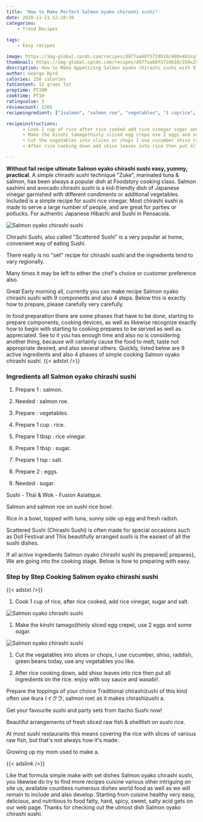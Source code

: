 ```yaml
---
title: "How to Make Perfect Salmon oyako chirashi sushi"
date: 2020-11-21 12:10:38
categories:
    - Trend Recipes
    
tags:
    - Easy recipes

image: https://img-global.cpcdn.com/recipes/d977aa68f572db10/680x482cq70/salmon-oyako-chirashi-sushi-recipe-main-photo.jpg
thumbnail: https://img-global.cpcdn.com/recipes/d977aa68f572db10/350x250cq70/salmon-oyako-chirashi-sushi-recipe-main-photo.jpg
description: How to Make Appetizing Salmon oyako chirashi sushi with 9 ingredients and 4 stages of easy cooking.
author: George Byrd
calories: 250 calories
fatContent: 11 grams fat
preptime: PT19M
cooktime: PT1H
ratingvalue: 3
reviewcount: 2266
recipeingredient: ["1salmon", "salmon roe", "vegetables", "1 cuprice", "1 tbsprice vinegar", "1 tbspsugar", "1 tspsalt", "2eggs", "sugar"]

recipeinstructions: 
      - Cook 1 cup of rice after rice cooked add rice vinegar sugar and salt 
      - Make the kinshi tamagothinly sliced egg crepe use 2 eggs and some sugar 
      - Cut the vegatables into slices or chops I use cucumber shiso raddish green beans today use any vegetables you like 
      - After rice cooking down add shiso leaves into rice then put all ingredients on the rice enjoy with soy sauce and wasabi

---
```




**Without fail recipe ultimate Salmon oyako chirashi sushi easy, yummy, practical**. A simple chirashi sushi technique &#34;Zuke&#34;, marinated tuna &amp; salmon, has been always a popular dish at Foodstory cooking class. Salmon sashimi and avocado chirashi sushi is a kid-friendly dish of Japanese vinegar garnished with different condiments or additional vegetables. Included is a simple recipe for sushi rice vinegar. Most chirashi sushi is made to serve a large number of people, and are great for parties or potlucks. For authentic Japanese Hibachi and Sushi in Pensacola.


![Salmon oyako chirashi sushi](https://img-global.cpcdn.com/recipes/d977aa68f572db10/680x482cq70/salmon-oyako-chirashi-sushi-recipe-main-photo.jpg "Salmon oyako chirashi sushi")



Chirashi Sushi, also called &#34;Scattered Sushi&#34; is a very popular at home, convenient way of eating Sushi.

There really is no &#34;set&#34; recipe for chirashi sushi and the ingredients tend to vary regionally.

Many times it may be left to either the chef&#39;s choice or customer preference also.


Great Early morning all, currently you can make recipe Salmon oyako chirashi sushi with 9 components and also 4 steps. Below this is exactly how to prepare, please carefully very carefully.

In food preparation there are some phases that have to be done, starting to prepare components, cooking devices, as well as likewise recognize exactly how to begin with starting to cooking prepares to be served as well as appreciated. See to it you has enough time and also no is considering another thing, because will certainly cause the food to melt, taste not appropriate desired, and also several others. Quickly, listed below are 9 active ingredients and also 4 phases of simple cooking Salmon oyako chirashi sushi.
{{< adstxt />}}

### Ingredients all Salmon oyako chirashi sushi


1. Prepare 1 : salmon.

1. Needed  : salmon roe.

1. Prepare  : vegetables.

1. Prepare 1 cup : rice.

1. Prepare 1 tbsp : rice vinegar.

1. Prepare 1 tbsp : sugar.

1. Prepare 1 tsp : salt.

1. Prepare 2 : eggs.

1. Needed  : sugar.


Sushi - Thaï &amp; Wok - Fusion Asiatique.

Salmon and salmon roe on sushi rice bowl.

Rice in a bowl, topped with tuna, sunny side up egg and fresh radish.

Scattered Sushi (Chirashi Sushi) is often made for special occasions such as Doll Festival and This beautifully arranged sushi is the easiest of all the sushi dishes.


If all active ingredients Salmon oyako chirashi sushi its prepared| prepares}, We are going into the cooking stage. Below is how to preparing with easy.

### Step by Step Cooking Salmon oyako chirashi sushi

{{< adstxt />}}


1. Cook 1 cup of rice, after rice cooked, add rice vinegar, sugar and salt.



![Salmon oyako chirashi sushi](https://img-global.cpcdn.com/steps/ab8ef0a10c4a9d0e/160x128cq70/salmon-oyako-chirashi-sushi-recipe-step-1-photo.jpg" "Salmon oyako chirashi sushi")



1. Make the kinshi tamago(thinly sliced egg crepe), use 2 eggs and some sugar.



![Salmon oyako chirashi sushi](https://img-global.cpcdn.com/steps/ab5e18ed9d0e2b08/160x128cq70/salmon-oyako-chirashi-sushi-recipe-step-2-photo.jpg" "Salmon oyako chirashi sushi")



1. Cut the vegatables into slices or chops, I use cucumber, shiso, raddish, green beans today, use any vegetables you like.



1. After rice cooking down, add shiso leaves into rice then put all ingredients on the rice. enjoy with soy sauce and wasabi!.




Prepare the toppings of your choice Traditional chirashizushi of this kind often use ikura (イクラ, salmon roe) as it makes chirashizushi a.

Get your favourite sushi and party sets from Itacho Sushi now!

Beautiful arrangements of fresh sliced raw fish &amp; shellfish on sushi rice.

At most sushi restaurants this means covering the rice with slices of various raw fish, but that&#39;s not always how it&#39;s made.

Growing up my mom used to make a.


{{< adslink />}}

Like that formula simple make with set dishes Salmon oyako chirashi sushi, you likewise do try to find more recipes cuisine various other intriguing on site us, available countless numerous dishes world food as well as we will remain to include and also develop. Starting from cuisine healthy very easy, delicious, and nutritious to food fatty, hard, spicy, sweet, salty acid gets on our web page. Thanks for checking out the utmost dish Salmon oyako chirashi sushi.
